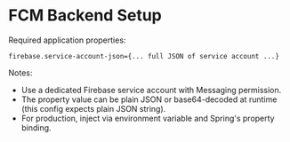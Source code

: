 # FCM Backend Setup

Required application properties:

```
firebase.service-account-json={... full JSON of service account ...}
```

Notes:
- Use a dedicated Firebase service account with Messaging permission.
- The property value can be plain JSON or base64-decoded at runtime (this config expects plain JSON string).
- For production, inject via environment variable and Spring's property binding.







